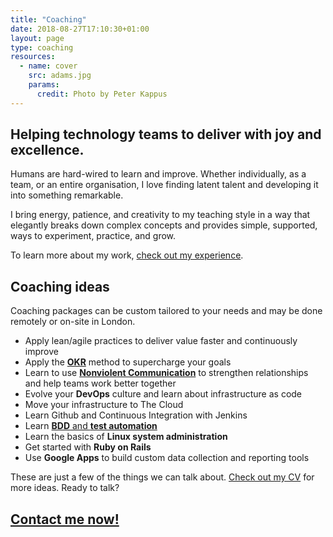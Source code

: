 ```yaml
---
title: "Coaching"
date: 2018-08-27T17:10:30+01:00
layout: page
type: coaching
resources:
  - name: cover
    src: adams.jpg
    params:
      credit: Photo by Peter Kappus
---
```


## Helping technology teams to deliver with joy and excellence.

<!--As the old proverb says, "Nothing succeeds like success." -->
Humans are hard-wired to learn and improve. Whether individually, as a team, or an entire organisation, I love finding latent talent and developing it into something remarkable.

I bring energy, patience, and creativity to my teaching style in a way that elegantly breaks down complex concepts and provides simple, supported, ways to experiment, practice, and grow.

To learn more about my work, [check out my experience](/cv).
## Coaching ideas

Coaching packages can be custom tailored to your needs and may be done remotely or on-site in London.


>
 * Apply lean/agile practices to deliver value faster and continuously improve
 * Apply the **[OKR](/okr-consulting)** method to supercharge your goals
 * Learn to use [**Nonviolent Communication**](/nvc) to strengthen relationships and help teams work better together
 * Evolve your **DevOps** culture and learn about infrastructure as code
 * Move your infrastructure to The Cloud
 * Learn Github and Continuous Integration with Jenkins
 * Learn [**BDD** and **test automation**](/blog/get-started-with-bdd-and-test-automation-in-5-minutes-using-docker-and-selenium/)
 * Learn the basics of **Linux system administration**
 * Get started with **Ruby on Rails**
 * Use **Google Apps** to build custom data collection and reporting tools
 
These are just a few of the things we can talk about. [Check out my CV](/cv) for more ideas. Ready to talk?
 
## [Contact me now!](/contact)
